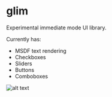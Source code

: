# glim

Experimental immediate mode UI library.

Currently has:
- MSDF text rendering
- Checkboxes
- Sliders
- Buttons
- Comboboxes

![alt 
text](https://raw.githubusercontent.com/santaclose/glim/main/demo.png)
